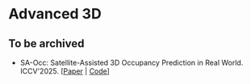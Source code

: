 # Advanced 3D 

## To be archived

- SA-Occ: Satellite-Assisted 3D Occupancy Prediction in Real World. ICCV'2025. [[Paper](https://arxiv.org/abs/2503.16399) | [Code](https://github.com/chenchen235/SA-Occ)]
